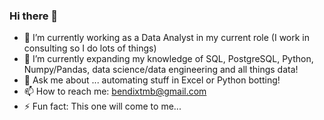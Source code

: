### Hi there 👋

- 🔭 I’m currently working as a Data Analyst in my current role (I work in consulting so I do lots of things)
- 🌱 I’m currently expanding my knowledge of SQL, PostgreSQL, Python, Numpy/Pandas, data science/data engineering and all things data!
- 💬 Ask me about ... automating stuff in Excel or Python botting!
- 📫 How to reach me: bendixtmb@gmail.com
- ⚡ Fun fact: This one will come to me...


<!--

https://github.com/Ileriayo/markdown-badges

Here are some ideas to get you started:

- 🔭 I’m currently working on ...
- 🌱 I’m currently learning ... 
- 👯 I’m looking to collaborate on ...
- 🤔 I’m looking for help with ...
- 💬 Ask me about ... Excel automation OR building Python botting!
- 📫 How to reach me: ...
- 😄 Pronouns: ...
- ⚡ Fun fact: ...
--> 
